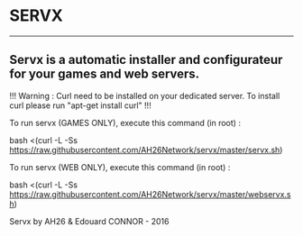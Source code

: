 # SERVX

---
Servx is a automatic installer and configurateur for your games and web servers.
---

!!! Warning : Curl need to be installed on your dedicated server. To install curl please run "apt-get install curl" !!!



To run servx (GAMES ONLY), execute this command (in root) :

  bash <(curl -L -Ss https://raw.githubusercontent.com/AH26Network/servx/master/servx.sh)


To run servx (WEB ONLY), execute this command (in root) :

  bash <(curl -L -Ss https://raw.githubusercontent.com/AH26Network/servx/master/webservx.sh)


Servx by AH26 & Edouard CONNOR - 2016
